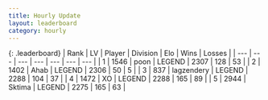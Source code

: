 ```yaml
---
title: Hourly Update
layout: leaderboard
category: hourly
---
```


{: .leaderboard}
| Rank | LV | Player | Division | Elo | Wins | Losses |
| --- | --- | --- | --- | --- | --- | --- |
| <span data-change="2">1</span> | 1546 | <span title="ID: 540690">poon</span> | LEGEND | <span data-change="9">2307</span> | <span data-change="1">128</span> | <span data-change="0">53</span> |
| <span data-change="-1">2</span> | 1402 | <span title="ID: 402846">Ahab</span> | LEGEND | <span data-change="0">2306</span> | <span data-change="0">50</span> | <span data-change="0">5</span> |
| <span data-change="2">3</span> | 837 | <span title="ID: 628282">lagzendery</span> | LEGEND | <span data-change="0">2288</span> | <span data-change="0">104</span> | <span data-change="0">37</span> |
| <span data-change="-2">4</span> | 1472 | <span title="ID: 692745">XO</span> | LEGEND | <span data-change="-16">2288</span> | <span data-change="2">165</span> | <span data-change="2">89</span> |
| <span data-change="-1">5</span> | 2944 | <span title="ID: 353063">Sktima</span> | LEGEND | <span data-change="-14">2275</span> | <span data-change="0">165</span> | <span data-change="1">63</span> |